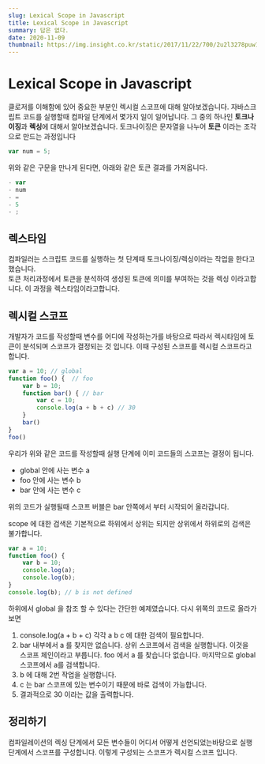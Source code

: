 ```yaml
---
slug: Lexical Scope in Javascript
title: Lexical Scope in Javascript
summary: 답은 없다.
date: 2020-11-09
thumbnail: https://img.insight.co.kr/static/2017/11/22/700/2u2l3278puw12345e61p.jpg
---
```


# Lexical Scope in Javascript

클로저를 이해함에 있어 중요한 부분인 렉시컬 스코프에 대해 알아보겠습니다.
자바스크립트 코드를 실행할때 컴파일 단계에서 몇가지 일이 일어납니다. 그 중의 하나인 **토크나이징**과 **렉싱**에 대해서 알아보겠습니다.
토크나이징은 문자열을 나누어 **토큰** 이라는 조각으로 만드는 과정입니다

```js
var num = 5;
```

위와 같은 구문을 만나게 된다면, 아래와 같은 토큰 결과를 가져옵니다.

```js
- var 
- num 
- =
- 5
- ;
```

## 렉스타임

컴파일러는 스크립트 코드를 실행하는 첫 단계때 토크나이징/렉싱이라는 작업을 한다고 했습니다.    
토큰 처리과정에서 토큰을 분석하여 생성된 토큰에 의미를 부여하는 것을 렉싱 이라고합니다.
이 과정을 렉스타임이라고합니다.

## 렉시컬 스코프

개발자가 코드를 작성할때 변수를 어디에 작성하는가를 바탕으로 따라서 렉시타임에 토큰이 분석되며 스코프가 결정되는 것 입니다.
이때 구성된 스코프를 렉시컬 스코프라고합니다.

```js
var a = 10; // global
function foo() {  // foo
    var b = 10;
    function bar() { // bar
        var c = 10;
        console.log(a + b + c) // 30
    }
    bar()
}
foo()
```

우리가 위와 같은 코드를 작성할때 실행 단계에 이미 코드들의 스코프는 결정이 됩니다.

- global 안에 사는 변수 a
- foo 안에 사는 변수 b
- bar 안에 사는 변수 c

위의 코드가 실행될때 스코프 버블은 bar 안쪽에서 부터 시작되어 올라갑니다.

scope 에 대한 검색은 기본적으로 하위에서 상위는 되지만 상위에서 하위로의 검색은 불가합니다.

```js
var a = 10;
function foo() {
    var b = 10;
    console.log(a);
    console.log(b);
}
console.log(b); // b is not defined
```

하위에서 global 을 참조 할 수 있다는 간단한 예제였습니다.
다시 위쪽의 코드로 올라가보면

1. console.log(a + b + c) 각각 a b c 에 대한 검색이 필요합니다.
2. bar 내부에서 a 를 찾지만 없습니다. 상위 스코프에서 검색을 실행합니다. 이것을 스코프 체인이라고 부릅니다. foo 에서 a 를 찾습니다 없습니다. 마지막으로 global 스코프에서 a를 검색합니다.
3. b 에 대해 2번 작업을 실행합니다.
4. c 는 bar 스코프에 있는 변수이기 때문에 바로 검색이 가능합니다.
5. 결과적으로 30 이라는 값을 출력합니다.

## 정리하기

컴파일레이션의 렉싱 단계에서 모든 변수들이 어디서 어떻게 선언되었는바탕으로 실행 단계에서 스코프를 구성합니다.
이렇게 구성되는 스코프가 렉시컬 스코프 입니다.
